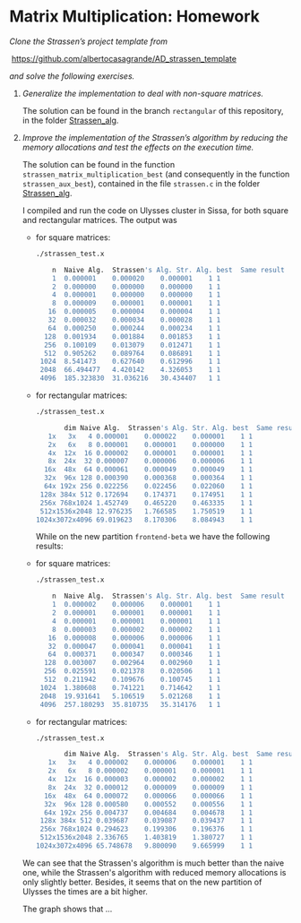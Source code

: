 # Matrix Multiplication: Homework



*Clone the Strassen’s project template from*

​										https://github.com/albertocasagrande/AD_strassen_template

*and solve the following exercises.*

1. *Generalize the implementation to deal with non-square matrices.*

   The solution can be found in the branch `rectangular` of this repository, in the folder [Strassen_alg](../Strassen_alg).

2. *Improve the implementation of the Strassen’s algorithm by reducing the memory allocations and test the effects on the execution time.*

   The solution can be found in the function `strassen_matrix_multiplication_best` (and consequently in the function `strassen_aux_best`), contained in the file `strassen.c` in the folder [Strassen_alg](../Strassen_alg).

   I compiled and run the code on Ulysses cluster in Sissa, for both square and rectangular matrices. The output was

   - for square matrices:

     ```bash
     ./strassen_test.x
     
         n	Naive Alg.	Strassen's Alg.	Str. Alg. best	Same result
         1	0.000001	0.000020	0.000001	1 1
         2	0.000000	0.000000	0.000000	1 1
         4	0.000001	0.000000	0.000000	1 1
         8	0.000009	0.000001	0.000001	1 1
        16	0.000005	0.000004	0.000004	1 1
        32	0.000032	0.000034	0.000028	1 1
        64	0.000250	0.000244	0.000234	1 1
       128	0.001934	0.001884	0.001853	1 1
       256	0.100109	0.013079	0.012471	1 1
       512	0.905262	0.089764	0.086891	1 1
      1024	8.541473	0.627640	0.612996	1 1
      2048	66.494477	4.420142	4.326053	1 1
      4096	185.323830	31.036216	30.434407	1 1
     ```

   - for rectangular matrices:

     ```bash
     ./strassen_test.x
     
            dim	Naive Alg.	Strassen's Alg.	Str. Alg. best	Same result
        1x   3x   4	0.000001	0.000022	0.000001	1 1
        2x   6x   8	0.000001	0.000001	0.000000	1 1
        4x  12x  16	0.000002	0.000001	0.000001	1 1
        8x  24x  32	0.000007	0.000006	0.000006	1 1
       16x  48x  64	0.000061	0.000049	0.000049	1 1
       32x  96x 128	0.000390	0.000368	0.000364	1 1
       64x 192x 256	0.022256	0.022456	0.022060	1 1
      128x 384x 512	0.172694	0.174371	0.174951	1 1
      256x 768x1024	1.452749	0.465220	0.463335	1 1
      512x1536x2048	12.976235	1.766585	1.750519	1 1
     1024x3072x4096	69.019623	8.170306	8.084943	1 1
     ```

       While on the new partition `frontend-beta` we have the following results:

   - for square matrices:

     ```bash
     ./strassen_test.x
     
         n	Naive Alg.	Strassen's Alg.	Str. Alg. best	Same result
         1	0.000002	0.000006	0.000001	1 1
         2	0.000001	0.000001	0.000001	1 1
         4	0.000001	0.000001	0.000001	1 1
         8	0.000003	0.000002	0.000002	1 1
        16	0.000008	0.000006	0.000006	1 1
        32	0.000047	0.000041	0.000041	1 1
        64	0.000371	0.000347	0.000346	1 1
       128	0.003007	0.002964	0.002960	1 1
       256	0.025591	0.021378	0.020506	1 1
       512	0.211942	0.109676	0.100745	1 1
      1024	1.380608	0.741221	0.714642	1 1
      2048	19.931641	5.106519	5.021268	1 1
      4096	257.180293	35.810735	35.314176	1 1
     ```

   - for rectangular matrices:

     ```bash
     ./strassen_test.x
     
            dim	Naive Alg.	Strassen's Alg.	Str. Alg. best	Same result
        1x   3x   4	0.000002	0.000006	0.000001	1 1
        2x   6x   8	0.000002	0.000001	0.000001	1 1
        4x  12x  16	0.000003	0.000002	0.000002	1 1
        8x  24x  32	0.000012	0.000009	0.000009	1 1
       16x  48x  64	0.000072	0.000066	0.000066	1 1
       32x  96x 128	0.000580	0.000552	0.000556	1 1
       64x 192x 256	0.004737	0.004684	0.004678	1 1
      128x 384x 512	0.039687	0.039087	0.039437	1 1
      256x 768x1024	0.294623	0.199306	0.196376	1 1
      512x1536x2048	2.336765	1.403819	1.380727	1 1
     1024x3072x4096	65.748678	9.800090	9.665999	1 1
     ```

   We can see that the Strassen's algorithm is much better than the naive one, while the Strassen's algorithm with reduced memory allocations is only slightly better. Besides, it seems that on the new partition of Ulysses the times are a bit higher.

   

   The graph shows that ...
